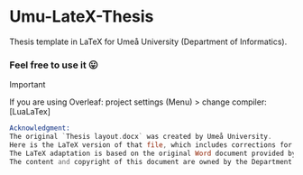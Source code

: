 # Umu-LateX-Thesis
Thesis template in LaTeX for Umeå University (Department of Informatics).

### Feel free to use it :stuck_out_tongue:

> [!IMPORTANT]
If you are using Overleaf: project settings (Menu) > change compiler: [LuaLaTex] 


```asm
Acknowledgment:
The original `Thesis layout.docx` was created by Umeå University.
Here is the LaTeX version of that file, which includes corrections for some wording errors.
The LaTeX adaptation is based on the original Word document provided by the Department of Informatics at Umeå University.
The content and copyright of this document are owned by the Department of Informatics, Umeå University.© 2024, Department of Informatics, Umeå University. All rights reserved.
```
